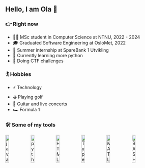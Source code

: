 ## Hello, I am Ola :call_me_hand:

### :point_right: Right now
- :student: MSc student in Computer Science at NTNU, 2022 - 2024
- :mortar_board: Graduated Software Engineering at OsloMet, 2022
- :office: Summer internship at SpareBank 1 Utvikling
- :snake: Currently learning more python
- :triangular_flag_on_post: Doing CTF challenges

### :golfing: Hobbies 
- :zap: Technology
- :golf: Playing golf
- :guitar: Guitar and live concerts
- :racing_car: Formula 1

### :hammer_and_wrench: Some of my tools
<a href="https://www.oracle.com/java/technologies/java-se-glance.html"><img alt="java" src="https://user-images.githubusercontent.com/55551449/108740124-9fd22d00-7535-11eb-8fb8-4afde22b3aaa.png" width="15%"></img></a>
<a href="https://www.python.org"><img alt="python" src="https://user-images.githubusercontent.com/55551449/108740115-9e086980-7535-11eb-8209-b268065c8956.png" width="15%"></img></a>
<a href="https://html.spec.whatwg.org"><img alt="HTML5" src="https://user-images.githubusercontent.com/55551449/108740566-1707c100-7536-11eb-849a-d10e1f9d8201.png" width="15%"></img></a>
<a href="http://typescriptlang.org"><img alt="TypeScript" src="https://user-images.githubusercontent.com/55551449/108741600-305d3d00-7537-11eb-88df-439a1ee85ba9.png" width="15%"></img></a>
<a href="https://www.mathworks.com/products/matlab.html"><img alt="MATLAB" src="https://user-images.githubusercontent.com/55551449/108742889-84b4ec80-7538-11eb-9aee-6e2d0a0b7819.png" width="15%"></img></a>
<a href="https://www.gnu.org/software/bash/"><img alt="BASH" src="https://user-images.githubusercontent.com/55551449/108742450-fe98a600-7537-11eb-952c-837b66be45bb.png" width="15%"></img></a>

<!--
**olagberg/olagberg** is a ✨ _special_ ✨ repository because its `README.md` (this file) appears on your GitHub profile.

Here are some ideas to get you started:

- 🔭 I’m currently working on ...
- 🌱 I’m currently learning ...
- 👯 I’m looking to collaborate on ...
- 🤔 I’m looking for help with ...
- 💬 Ask me about ...
- 📫 How to reach me: ...
- 😄 Pronouns: ...
- ⚡ Fun fact: ...


### :soon: My future plans
- :triangular_ruler: 
-->
